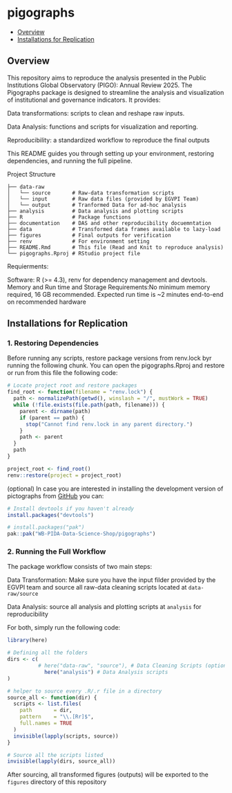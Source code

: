 pigographs
================

- [Overview](#overview)
- [Installations for Replication](#installations-for-replication)

<!-- README.md is generated from README.Rmd. Please edit that file -->
<!-- badges: start -->
<!-- badges: end -->

## Overview

This repository aims to reproduce the analysis presented in the Public
Institutions Global Observatory (PIGO): Annual Review 2025. The
Pigographs package is designed to streamline the analysis and
visualization of institutional and governance indicators. It provides:

Data transformations: scripts to clean and reshape raw inputs.

Data Analysis: functions and scripts for visualization and reporting.

Reproducibility: a standardized workflow to reproduce the final outputs

This README guides you through setting up your environment, restoring
dependencies, and running the full pipeline.

Project Structure

    ├── data-raw
    │   └── source       # Raw-data transformation scripts
    │   └── input        # Raw data files (provided by EGVPI Team)
    │   └── output       # Tranformed Data for ad-hoc analysis
    ├── analysis         # Data analysis and plotting scripts
    ├── R                # Package functions
    ├── documentation    # DAS and other reproducibility docuemntation
    ├── data             # Transformed data frames available to lazy-load
    ├── figures          # Final outputs for verification
    ├── renv             # For environment setting
    ├── README.Rmd       # This file (Read and Knit to reproduce analysis)
    └── pigographs.Rproj # RStudio project file

Requierments:

Software: R (\>= 4.3), renv for dependency management and devtools.
Memory and Run time and Storage Requirements:No minimum memory required,
16 GB recommended. Expected run time is ~2 minutes end-to-end on
recommended hardware

## Installations for Replication

### 1. Restoring Dependencies

Before running any scripts, restore package versions from renv.lock byr
running the following chunk. You can open the pigographs.Rproj and
restore or run from this file the following code:

``` r
# Locate project root and restore packages
find_root <- function(filename = "renv.lock") {
  path <- normalizePath(getwd(), winslash = "/", mustWork = TRUE)
  while (!file.exists(file.path(path, filename))) {
    parent <- dirname(path)
    if (parent == path) {
      stop("Cannot find renv.lock in any parent directory.")
    }
    path <- parent
  }
  path
}

project_root <- find_root()
renv::restore(project = project_root)
```

(optional) In case you are interested in installing the development
version of pictographs from [GitHub](https://github.com/) you can:

``` r
# Install devtools if you haven't already
install.packages("devtools")

# install.packages("pak")
pak::pak("WB-PIDA-Data-Science-Shop/pigographs")
```

### 2. Running the Full Workflow

The package workflow consists of two main steps:

Data Transformation: Make sure you have the input filder provided by the
EGVPI team and source all raw-data cleaning scripts located at
`data-raw/source`

Data Analysis: source all analysis and plotting scripts at `analysis`
for reproducibility

For both, simply run the following code:

``` r
library(here)

# Defining all the folders
dirs <- c(
          # here("data-raw", "source"), # Data Cleaning Scripts (optional)
            here("analysis") # Data Analysis scripts
)

# helper to source every .R/.r file in a directory
source_all <- function(dir) {
  scripts <- list.files(
    path       = dir,
    pattern    = "\\.[Rr]$",
    full.names = TRUE
  )
  invisible(lapply(scripts, source))
}

# Source all the scripts listed
invisible(lapply(dirs, source_all))
```

After sourcing, all transformed figures (outputs) will be exported to
the `figures` directory of this repository
